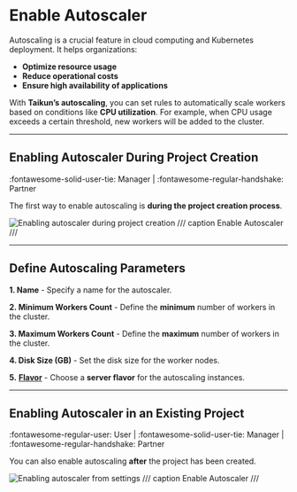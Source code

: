 # **Enable Autoscaler**

Autoscaling is a crucial feature in cloud computing and Kubernetes deployment. It helps organizations:

- **Optimize resource usage**
- **Reduce operational costs**
- **Ensure high availability of applications**

With **Taikun’s autoscaling**, you can set rules to automatically scale workers based on conditions like **CPU utilization**. For example, when CPU usage exceeds a certain threshold, new workers will be added to the cluster.

---

## **Enabling Autoscaler During Project Creation**
:fontawesome-solid-user-tie: Manager | :fontawesome-regular-handshake: Partner

The first way to enable autoscaling is **during the project creation process**.

![Enabling autoscaler during project creation](https://rgw.cloudpoint.tcpro.cz/swift/v1/KEY_0efe203c42c0402f9402a570302dc066/new-docs/managing-your-projects/enable-autoscaler/autoscaler.webp)
/// caption 
Enable Autoscaler
///

---

## **Define Autoscaling Parameters**

**1\. Name** - Specify a name for the autoscaler.

**2\. Minimum Workers Count** - Define the **minimum** number of workers in the cluster.

**3\. Maximum Workers Count** - Define the **maximum** number of workers in the cluster.

**4\. Disk Size (GB)** - Set the disk size for the worker nodes.

**5\.** [**Flavor**](https://docs.taikun.cloud/CloudWorks/Managing_your_Projects/Flavor_Information/) - Choose a **server flavor** for the autoscaling instances.

---

## **Enabling Autoscaler in an Existing Project**
:fontawesome-regular-user: User | :fontawesome-solid-user-tie: Manager | :fontawesome-regular-handshake: Partner

You can also enable autoscaling **after** the project has been created.

![Enabling autoscaler from settings](https://rgw.cloudpoint.tcpro.cz/swift/v1/KEY_0efe203c42c0402f9402a570302dc066/new-docs/managing-your-projects/enable-autoscaler/enable_autoscaler.webp)
/// caption 
Enable Autoscaler
///

